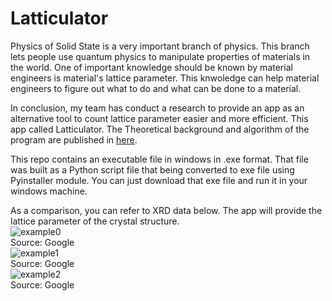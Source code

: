 # Latticulator

Physics of Solid State is a very important branch of physics. This branch lets people use quantum physics to manipulate properties of materials in the world. One of important knowledge should be known by material engineers is material's lattice parameter. This knwoledge can help material engineers to figure out what to do and what can be done to a material. <br>

In conclusion, my team has conduct a research to provide an app as an alternative tool to count lattice parameter easier and more efficient. This app called Latticulator. The Theoretical background and algorithm of the program are published in [here](https://iopscience.iop.org/article/10.1088/1742-6596/2019/1/012070). <br>

This repo contains an executable file in windows in .exe format. That file was built as a Python script file that being converted to exe file using Pyinstaller module. You can just download that exe file and run it in your windows machine.

As a comparison, you can refer to XRD data below. The app will provide the lattice parameter of the crystal structure.<br>
![example0](https://user-images.githubusercontent.com/99194827/172378726-42a3efd3-e2b0-4514-ab7c-834d3b2aa3a0.jpg) <br>
Source: Google <br>
![example1](https://user-images.githubusercontent.com/99194827/196641948-d2dd5f28-1630-418f-9247-e0869ab5e960.png) <br>
Source: Google <br>
![example2](https://user-images.githubusercontent.com/99194827/196642014-918f8894-797a-4ee4-97d3-a9a33635bcf4.JPG) <br>
Source: Google <br>
